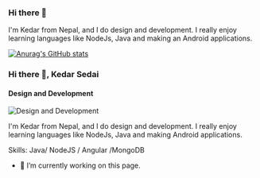 ### Hi there 👋

I'm Kedar from Nepal, and I do design and development. I really enjoy learning languages like NodeJs, Java and making an Android applications.  

[![Anurag's GitHub stats](https://github-readme-stats.vercel.app/api?username=kedarSedai)](https://github.com/anuraghazra/github-readme-stats)

### Hi there 👋, Kedar Sedai
#### Design and Development
![Design and Development](https://blog.stoneriverelearning.com/wp-content/uploads/2015/11/kiss.jpg)

I'm Kedar from Nepal, and I do design and development. I really enjoy learning languages like NodeJs, Java and making Android applications.


Skills: Java/ NodeJS / Angular /MongoDB

- 🔭 I’m currently working on this page. 




